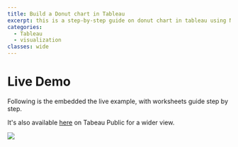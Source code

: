 ```yaml
---
title: Build a Donut chart in Tableau
excerpt: this is a step-by-step guide on donut chart in tableau using NYC taxi trips data from Kaggle.
categories: 
  - Tableau
  - visualization
classes: wide
---
```


# Live Demo

Following is the embedded the live example, with worksheets guide step by step.

It's also available [here](https://public.tableau.com/views/DonutChartExample_15857307542450/DonutChartExample?:display_count=y&publish=yes&:origin=viz_share_link) on Tabeau Public for a wider view. 

<div class='tableauPlaceholder' id='viz1585730869530' style='position: relative'>
	<noscript><a href='#'><img alt=' ' src='https:&#47;&#47;public.tableau.com&#47;static&#47;images&#47;Do&#47;DonutChartExample_15857307542450&#47;DonutChartExample&#47;1_rss.png' style='border: none' /></a></noscript>
	<object class='tableauViz'  style='display:none;'>
		<param name='host_url' value='https%3A%2F%2Fpublic.tableau.com%2F' /> 
		<param name='embed_code_version' value='3' /> 
		<param name='site_root' value='' />
		<param name='name' value='DonutChartExample_15857307542450&#47;DonutChartExample' />
		<param name='tabs' value='yes' />
		<param name='toolbar' value='yes' />
		<param name='static_image' value='https:&#47;&#47;public.tableau.com&#47;static&#47;images&#47;Do&#47;DonutChartExample_15857307542450&#47;DonutChartExample&#47;1.png' /> 
		<param name='animate_transition' value='yes' />
		<param name='display_static_image' value='yes' />
		<param name='display_spinner' value='yes' />
		<param name='display_overlay' value='yes' />
		<param name='display_count' value='yes' />
	</object>
</div>   
<script type='text/javascript'>                    
	var divElement = document.getElementById('viz1585730869530');                    
	var vizElement = divElement.getElementsByTagName('object')[0];                    
	if ( divElement.offsetWidth > 800 ) { vizElement.style.minWidth='600px';vizElement.style.maxWidth='100%';vizElement.style.minHeight='650px';vizElement.style.maxHeight=(divElement.offsetWidth*0.75)+'px';} else if ( divElement.offsetWidth > 500 ) { vizElement.style.minWidth='600px';vizElement.style.maxWidth='100%';vizElement.style.minHeight='650px';vizElement.style.maxHeight=(divElement.offsetWidth*0.75)+'px';} else { vizElement.style.width='100%';vizElement.style.minHeight='750px';vizElement.style.maxHeight=(divElement.offsetWidth*1.77)+'px';}                     
	var scriptElement = document.createElement('script');                    
		scriptElement.src = 'https://public.tableau.com/javascripts/api/viz_v1.js';
		vizElement.parentNode.insertBefore(scriptElement, vizElement);                
</script>
